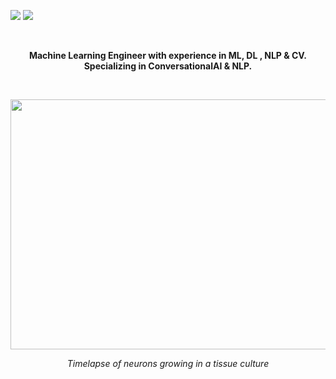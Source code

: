
[<img src="https://img.shields.io/badge/-LinkedIn-blue?style=for-the-badge" />](https://www.linkedin.com/in/brandokoch/) 
[<img src="https://img.shields.io/badge/-Blog-red?style=for-the-badge" />](https://blog.brandokoch.com) 


<br>

<p align="center">
  <b>Machine Learning Engineer with experience in ML, DL , NLP & CV. Specializing in ConversationalAI & NLP.</b>
</p>


<br>

<p align="center">
  <img width="660" height="400" src="tenor.gif">
</p>

<p align="center">
  <i>Timelapse of neurons growing in a tissue culture</i>
</p>
